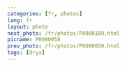 ```yaml
---
categories: [fr, photos]
lang: fr
layout: photo
next_photo: /fr/photos/P0000189.html
picname: P0000058
prev_photo: /fr/photos/P0000059.html
tags: [Oryx]
---
```


